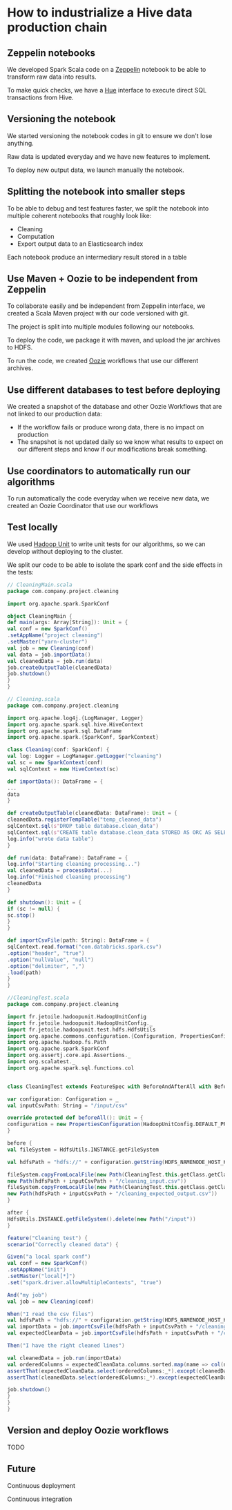 # How to industrialize a Hive data production chain

## Zeppelin notebooks

We developed Spark Scala code on a [Zeppelin](https://zeppelin.apache.org/) notebook to be able to transform raw data into results.

To make quick checks, we have a [Hue](http://gethue.com/) interface to execute direct SQL transactions from Hive.

## Versioning the notebook

We started versioning the notebook codes in git to ensure we don't lose anything.

Raw data is updated everyday and we have new features to implement.

To deploy new output data, we launch manually the notebook.

## Splitting the notebook into smaller steps

To be able to debug and test features faster, we split the notebook into multiple coherent notebooks that roughly look like:

* Cleaning
* Computation
* Export output data to an Elasticsearch index

Each notebook produce an intermediary result stored in a table

## Use Maven + Oozie to be independent from Zeppelin

To collaborate easily and be independent from Zeppelin interface, we created a Scala Maven project with our code versioned with git.

The project is split into multiple modules following our notebooks.

To deploy the code, we package it with maven, and upload the jar archives to HDFS.

To run the code, we created [Oozie](http://oozie.apache.org/) workflows that use our different archives.

## Use different databases to test before deploying

We created a snapshot of the database and other Oozie Workflows that are not linked to our production data:

* If the workflow fails or produce wrong data, there is no impact on production
* The snapshot is not updated daily so we know what results to expect on our different steps and know if our modifications break something.

## Use coordinators to automatically run our algorithms

To run automatically the code everyday when we receive new data, we created an Oozie Coordinator that use our workflows

## Test locally

We used [Hadoop Unit](https://github.com/jetoile/hadoop-unit) to write unit tests for our algorithms, so we can develop without deploying to the cluster.

We split our code to be able to isolate the spark conf and the side effects in the tests:

```scala
// CleaningMain.scala
package com.company.project.cleaning

import org.apache.spark.SparkConf

object CleaningMain {
def main(args: Array[String]): Unit = {
val conf = new SparkConf()
.setAppName("project cleaning")
.setMaster("yarn-cluster")
val job = new Cleaning(conf)
val data = job.importData()
val cleanedData = job.run(data)
job.createOutputTable(cleanedData)
job.shutdown()
}
}

// Cleaning.scala
package com.company.project.cleaning

import org.apache.log4j.{LogManager, Logger}
import org.apache.spark.sql.hive.HiveContext
import org.apache.spark.sql.DataFrame
import org.apache.spark.{SparkConf, SparkContext}

class Cleaning(conf: SparkConf) {
val log: Logger = LogManager.getLogger("cleaning")
val sc = new SparkContext(conf)
val sqlContext = new HiveContext(sc)

def importData(): DataFrame = {
...
data
}

def createOutputTable(cleanedData: DataFrame): Unit = {
cleanedData.registerTempTable("temp_cleaned_data")
sqlContext.sql(s"DROP table database.clean_data")
sqlContext.sql(s"CREATE table database.clean_data STORED AS ORC AS SELECT * FROM temp_cleaned_data")
log.info("wrote data table")
}

def run(data: DataFrame): DataFrame = {
log.info("Starting cleaning processing...")
val cleanedData = processData(...)
log.info("Finished cleaning processing")
cleanedData
}

def shutdown(): Unit = {
if (sc != null) {
sc.stop()
}
}

def importCsvFile(path: String): DataFrame = {
sqlContext.read.format("com.databricks.spark.csv")
.option("header", "true")
.option("nullValue", "null")
.option("delimiter", ",")
.load(path)
}
}

//CleaningTest.scala
package com.company.project.cleaning

import fr.jetoile.hadoopunit.HadoopUnitConfig
import fr.jetoile.hadoopunit.HadoopUnitConfig._
import fr.jetoile.hadoopunit.test.hdfs.HdfsUtils
import org.apache.commons.configuration.{Configuration, PropertiesConfiguration}
import org.apache.hadoop.fs.Path
import org.apache.spark.SparkConf
import org.assertj.core.api.Assertions._
import org.scalatest._
import org.apache.spark.sql.functions.col


class CleaningTest extends FeatureSpec with BeforeAndAfterAll with BeforeAndAfter with GivenWhenThen {

var configuration: Configuration = _
val inputCsvPath: String = "/input/csv"

override protected def beforeAll(): Unit = {
configuration = new PropertiesConfiguration(HadoopUnitConfig.DEFAULT_PROPS_FILE)
}

before {
val fileSystem = HdfsUtils.INSTANCE.getFileSystem

val hdfsPath = "hdfs://" + configuration.getString(HDFS_NAMENODE_HOST_KEY) + ":" + configuration.getInt(HDFS_NAMENODE_PORT_KEY) + "/"

fileSystem.copyFromLocalFile(new Path(CleaningTest.this.getClass.getClassLoader.getResource("cleaning_input.csv").toURI),
new Path(hdfsPath + inputCsvPath + "/cleaning_input.csv"))
fileSystem.copyFromLocalFile(new Path(CleaningTest.this.getClass.getClassLoader.getResource("cleaning_expected_output.csv").toURI),
new Path(hdfsPath + inputCsvPath + "/cleaning_expected_output.csv"))
}

after {
HdfsUtils.INSTANCE.getFileSystem().delete(new Path("/input"))
}

feature("Cleaning test") {
scenario("Correctly cleaned data") {

Given("a local spark conf")
val conf = new SparkConf()
.setAppName("init")
.setMaster("local[*]")
.set("spark.driver.allowMultipleContexts", "true")

And("my job")
val job = new Cleaning(conf)

When("I read the csv files")
val hdfsPath = "hdfs://" + configuration.getString(HDFS_NAMENODE_HOST_KEY) + ":" + configuration.getInt(HDFS_NAMENODE_PORT_KEY) + "/"
val importData = job.importCsvFile(hdfsPath + inputCsvPath + "/cleaning_input.csv")
val expectedCleanData = job.importCsvFile(hdfsPath + inputCsvPath + "/cleaning_expected_output.csv")

Then("I have the right cleaned lines")

val cleanedData = job.run(importData)
val orderedColumns = expectedCleanData.columns.sorted.map(name => col(name))
assertThat(expectedCleanData.select(orderedColumns:_*).except(cleanedData.select(orderedColumns:_*)).count()).isEqualTo(0)
assertThat(cleanedData.select(orderedColumns:_*).except(expectedCleanData.select(orderedColumns:_*)).count()).isEqualTo(0)

job.shutdown()
}
}
}

```

## Version and deploy Oozie workflows

TODO

## Future

Continuous deployment

Continuous integration

